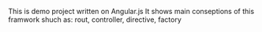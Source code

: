 This is demo project written on Angular.js
It shows main conseptions of this framwork shuch as:
rout,
controller,
directive,
factory
